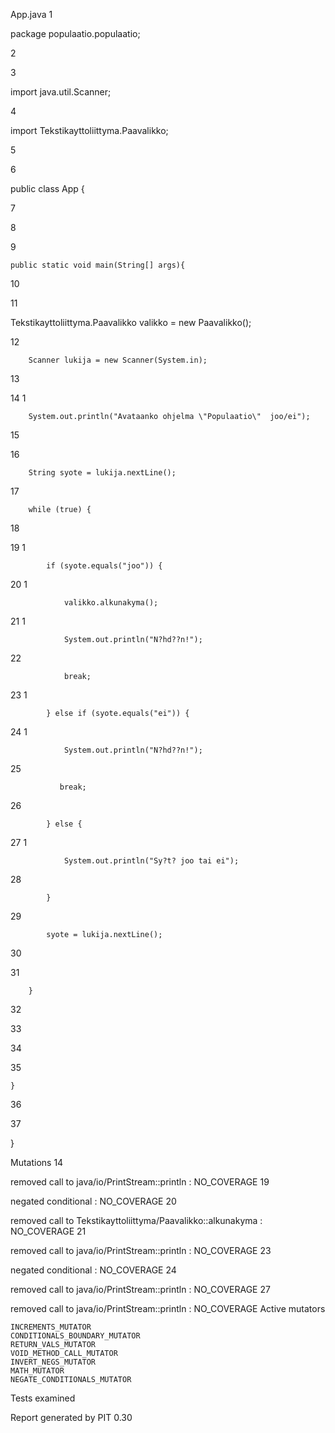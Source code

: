 App.java
1 		

package populaatio.populaatio;

2 		

3 		

import java.util.Scanner;

4 		

import Tekstikayttoliittyma.Paavalikko;

5 		

6 		

public class App {

7 		

8 		

9 		

    public static void main(String[] args){

10 		

      

11 		

 Tekstikayttoliittyma.Paavalikko valikko = new Paavalikko();

12 		

        Scanner lukija = new Scanner(System.in);

13 		

14 	1 	

        System.out.println("Avataanko ohjelma \"Populaatio\"  joo/ei");

15 		

16 		

        String syote = lukija.nextLine();

17 		

        while (true) {

18 		

19 	1 	

            if (syote.equals("joo")) {

20 	1 	

                valikko.alkunakyma();

21 	1 	

                System.out.println("N?hd??n!");

22 		

                break;

23 	1 	

            } else if (syote.equals("ei")) {

24 	1 	

                System.out.println("N?hd??n!");

25 		

               break;

26 		

            } else {

27 	1 	

                System.out.println("Sy?t? joo tai ei");

28 		

            }

29 		

            syote = lukija.nextLine();

30 		

31 		

        }

32 		

        

33 		

        

34 		

 

35 		

    }

36 		

37 		

}

		
Mutations
14 		

removed call to java/io/PrintStream::println : NO_COVERAGE
19 		

negated conditional : NO_COVERAGE
20 		

removed call to Tekstikayttoliittyma/Paavalikko::alkunakyma : NO_COVERAGE
21 		

removed call to java/io/PrintStream::println : NO_COVERAGE
23 		

negated conditional : NO_COVERAGE
24 		

removed call to java/io/PrintStream::println : NO_COVERAGE
27 		

removed call to java/io/PrintStream::println : NO_COVERAGE
Active mutators

    INCREMENTS_MUTATOR
    CONDITIONALS_BOUNDARY_MUTATOR
    RETURN_VALS_MUTATOR
    VOID_METHOD_CALL_MUTATOR
    INVERT_NEGS_MUTATOR
    MATH_MUTATOR
    NEGATE_CONDITIONALS_MUTATOR

Tests examined


Report generated by PIT 0.30 
